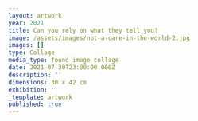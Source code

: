 ```yaml
---
layout: artwork
year: 2021
title: Can you rely on what they tell you?
image: /assets/images/not-a-care-in-the-world-2.jpg
images: []
type: Collage
media_type: found image collage
date: 2021-07-30T23:00:00.000Z
description: ''
dimensions: 30 x 42 cm
exhibition: ''
_template: artwork
published: true
---
```



